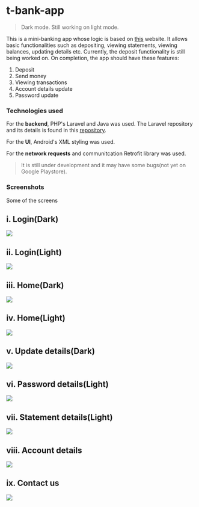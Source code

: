 # t-bank-app

> Dark mode. Still working on light mode.

This is a mini-banking app whose logic is based on [this](https://sacco.terrence-aluda.com/) website. It allows basic functionalities such as depositing, viewing statements, viewing balances, updating details etc. Currently, the deposit functionality is still being worked on. On completion, the app should have these features:

1. Deposit
2. Send money
3. Viewing transactions
4. Account details update
5. Password update

### Technologies used
For the **backend**, PHP's Laravel and Java was used. The Laravel repository and its details is found in this [repository](https://github.com/Agusioma/t-bank-app).

For the **UI**, Android's XML styling was used.

For the **network requests** and communitcation Retrofit library was used.

> It is still under development and it may have some bugs(not yet on Google Playstore).

### Screenshots
Some of the screens

## i. Login(Dark)

![](login.png)

## ii. Login(Light)

![](login_light.png)

## iii. Home(Dark)

![](dash.png)

## iv. Home(Light)

![](dash_light.png)

## v. Update details(Dark)

![](update.png)

## vi. Password details(Light)

![](pass_light.png)

## vii. Statement details(Light)

![](stat_light.png)

## viii. Account details

![](account.png)


## ix.  Contact us

![](contact.png)
